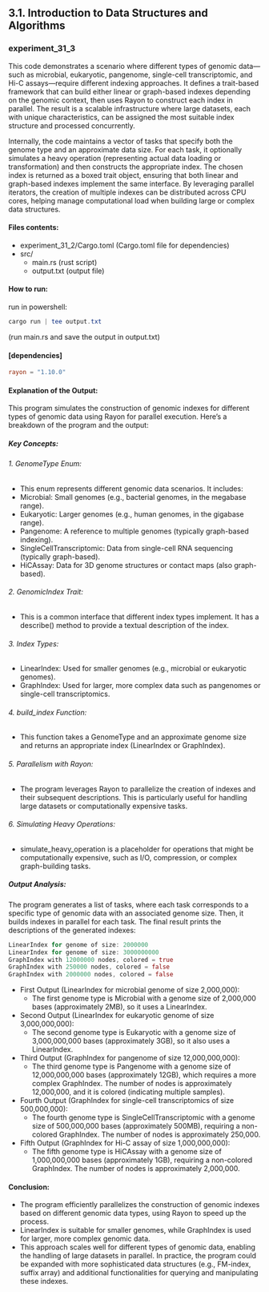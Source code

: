 ## 3.1. Introduction to Data Structures and Algorithms

### experiment_31_3

This code demonstrates a scenario where different types of genomic data—such as microbial, eukaryotic, pangenome, single-cell transcriptomic, and Hi-C assays—require different indexing approaches. It defines a trait-based framework that can build either linear or graph-based indexes depending on the genomic context, then uses Rayon to construct each index in parallel. The result is a scalable infrastructure where large datasets, each with unique characteristics, can be assigned the most suitable index structure and processed concurrently.

Internally, the code maintains a vector of tasks that specify both the genome type and an approximate data size. For each task, it optionally simulates a heavy operation (representing actual data loading or transformation) and then constructs the appropriate index. The chosen index is returned as a boxed trait object, ensuring that both linear and graph-based indexes implement the same interface. By leveraging parallel iterators, the creation of multiple indexes can be distributed across CPU cores, helping manage computational load when building large or complex data structures.

#### Files contents:
* experiment_31_2/Cargo.toml (Cargo.toml file for dependencies)
* src/
  * main.rs (rust script)
  * output.txt (output file)

#### How to run:

run in powershell:

```powershell
cargo run | tee output.txt
```

(run main.rs and save the output in output.txt)
  
#### [dependencies]

```toml
rayon = "1.10.0"
```

#### Explanation of the Output:
This program simulates the construction of genomic indexes for different types of genomic data using Rayon for parallel execution. Here’s a breakdown of the program and the output:

##### Key Concepts:

###### 1. GenomeType Enum:

* This enum represents different genomic data scenarios. It includes:
* Microbial: Small genomes (e.g., bacterial genomes, in the megabase range).
* Eukaryotic: Larger genomes (e.g., human genomes, in the gigabase range).
* Pangenome: A reference to multiple genomes (typically graph-based indexing).
* SingleCellTranscriptomic: Data from single-cell RNA sequencing (typically graph-based).
* HiCAssay: Data for 3D genome structures or contact maps (also graph-based).

###### 2. GenomicIndex Trait:

* This is a common interface that different index types implement. It has a describe() method to provide a textual description of the index.

###### 3. Index Types:

* LinearIndex: Used for smaller genomes (e.g., microbial or eukaryotic genomes).
* GraphIndex: Used for larger, more complex data such as pangenomes or single-cell transcriptomics.

###### 4. build_index Function:

* This function takes a GenomeType and an approximate genome size and returns an appropriate index (LinearIndex or GraphIndex).

###### 5. Parallelism with Rayon:

* The program leverages Rayon to parallelize the creation of indexes and their subsequent descriptions. This is particularly useful for handling large datasets or computationally expensive tasks.

###### 6. Simulating Heavy Operations:

* simulate_heavy_operation is a placeholder for operations that might be computationally expensive, such as I/O, compression, or complex graph-building tasks.

##### Output Analysis:
The program generates a list of tasks, where each task corresponds to a specific type of genomic data with an associated genome size. Then, it builds indexes in parallel for each task. The final result prints the descriptions of the generated indexes:

```rust
LinearIndex for genome of size: 2000000
LinearIndex for genome of size: 3000000000
GraphIndex with 12000000 nodes, colored = true
GraphIndex with 250000 nodes, colored = false
GraphIndex with 2000000 nodes, colored = false
```

* First Output (LinearIndex for microbial genome of size 2,000,000):
  * The first genome type is Microbial with a genome size of 2,000,000 bases (approximately 2MB), so it uses a LinearIndex.
* Second Output (LinearIndex for eukaryotic genome of size 3,000,000,000):
  * The second genome type is Eukaryotic with a genome size of 3,000,000,000 bases (approximately 3GB), so it also uses a LinearIndex.
* Third Output (GraphIndex for pangenome of size 12,000,000,000):
  * The third genome type is Pangenome with a genome size of 12,000,000,000 bases (approximately 12GB), which requires a more complex GraphIndex. The number of nodes is approximately 12,000,000, and it is colored (indicating multiple samples).
* Fourth Output (GraphIndex for single-cell transcriptomics of size 500,000,000):
  * The fourth genome type is SingleCellTranscriptomic with a genome size of 500,000,000 bases (approximately 500MB), requiring a non-colored GraphIndex. The number of nodes is approximately 250,000.
* Fifth Output (GraphIndex for Hi-C assay of size 1,000,000,000):
  * The fifth genome type is HiCAssay with a genome size of 1,000,000,000 bases (approximately 1GB), requiring a non-colored GraphIndex. The number of nodes is approximately 2,000,000.

#### Conclusion:
* The program efficiently parallelizes the construction of genomic indexes based on different genomic data types, using Rayon to speed up the process.
* LinearIndex is suitable for smaller genomes, while GraphIndex is used for larger, more complex genomic data.
* This approach scales well for different types of genomic data, enabling the handling of large datasets in parallel.
In practice, the program could be expanded with more sophisticated data structures (e.g., FM-index, suffix array) and additional functionalities for querying and manipulating these indexes.



